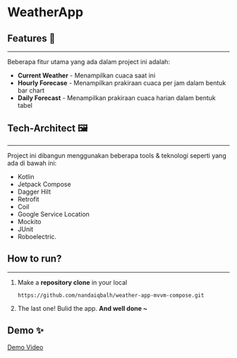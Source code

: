 # WeatherApp

## Features 🚀
---------
Beberapa fitur utama yang ada dalam project ini adalah:
- **Current Weather** - Menampilkan cuaca saat ini
- **Hourly Forecase** - Menampilkan prakiraan cuaca per jam dalam bentuk bar chart
- **Daily Forecast** - Menampilkan prakiraan cuaca harian dalam bentuk tabel

## Tech-Architect 🖼
-----
Project ini dibangun menggunakan beberapa tools & teknologi seperti yang ada di bawah ini:
- Kotlin
- Jetpack Compose
- Dagger Hilt
- Retrofit
- Coil
- Google Service Location
- Mockito
- JUnit
- Roboelectric.


## How to run?
-----
1. Make a **repository clone** in your local
    ```
    https://github.com/nandaiqbalh/weather-app-mvvm-compose.git
    ```
2. The last one! Bulid the app. **And well done ~**

## Demo ✨
[Demo Video](https://github.com/nandaiqbalh/weather-app-mvvm-compose/assets/70440045/31664caa-0486-4dcf-a436-ddc8705c1292)
